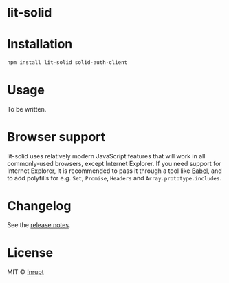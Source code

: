 # lit-solid

# Installation

```bash
npm install lit-solid solid-auth-client
```

# Usage

To be written.

# Browser support

lit-solid uses relatively modern JavaScript features that will work in all commonly-used browsers, except Internet Explorer. If you need support for Internet Explorer, it is recommended to pass it through a tool like [Babel](https://babeljs.io), and to add polyfills for e.g. `Set`, `Promise`, `Headers` and `Array.prototype.includes`.

# Changelog

See the [release notes](./CHANGELOG.md).

# License

MIT © [Inrupt](https://inrupt.com)
